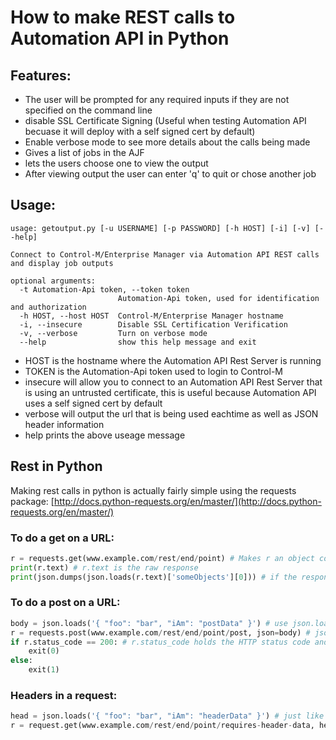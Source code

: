 # How to make REST calls to Automation API in Python

## Features:
- The user will be prompted for any required inputs if they are not specified on the command line
- disable SSL Certificate Signing (Useful when testing Automation API becuase it will deploy with a self signed cert by default)
- Enable verbose mode to see more details about the calls being made
- Gives a list of jobs in the AJF
- lets the users choose one to view the output
- After viewing output the user can enter 'q' to quit or chose another job

## Usage: 
    usage: getoutput.py [-u USERNAME] [-p PASSWORD] [-h HOST] [-i] [-v] [--help]
    
    Connect to Control-M/Enterprise Manager via Automation API REST calls and display job outputs
    
    optional arguments:
      -t Automation-Api token, --token token
                            Automation-Api token, used for identification and authorization 
      -h HOST, --host HOST  Control-M/Enterprise Manager hostname
      -i, --insecure        Disable SSL Certification Verification
      -v, --verbose         Turn on verbose mode
      --help                show this help message and exit

- HOST is the hostname where the Automation API Rest Server is running
- TOKEN is the Automation-Api token used to login to Control-M
- insecure will allow you to connect to an Automation API Rest Server that is using an untrusted certificate, this is useful because Automation API uses a self signed cert by default
- verbose will output the url that is being used eachtime as well as JSON header information
- help prints the above useage message

## Rest in Python
Making rest calls in python is actually fairly simple using the requests package: [http://docs.python-requests.org/en/master/](http://docs.python-requests.org/en/master/)
### To do a get on a URL:
```python
r = requests.get(www.example.com/rest/end/point) # Makes r an object conaining information about the request and the response data
print(r.text) # r.text is the raw response
print(json.dumps(json.loads(r.text)['someObjects'][0])) # if the response if in JSON and you wish to output only certain feilds you can load it as a json object
```
### To do a post on a URL:
```python
body = json.loads('{ "foo": "bar", "iAm": "postData" }') # use json.loads to make a json object to use as the post body
r = requests.post(www.example.com/rest/end/point/post, json=body) # json= automatically sets the content type for this request to json
if r.status_code == 200: # r.status_code holds the HTTP status code and can be useful for error handling in addition too the exceptions in the requests using a try except block
    exit(0)
else:
    exit(1)
```
### Headers in a request:
```python
head = json.loads('{ "foo": "bar", "iAm": "headerData" }') # just like body content for a post make a json object
r = request.get(www.example.com/rest/end/point/requires-header-data, header=head)
```